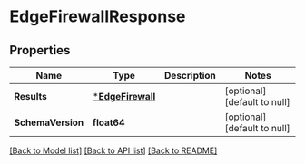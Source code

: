 # EdgeFirewallResponse

## Properties
Name | Type | Description | Notes
------------ | ------------- | ------------- | -------------
**Results** | [***EdgeFirewall**](EdgeFirewall.md) |  | [optional] [default to null]
**SchemaVersion** | **float64** |  | [optional] [default to null]

[[Back to Model list]](../README.md#documentation-for-models) [[Back to API list]](../README.md#documentation-for-api-endpoints) [[Back to README]](../README.md)

